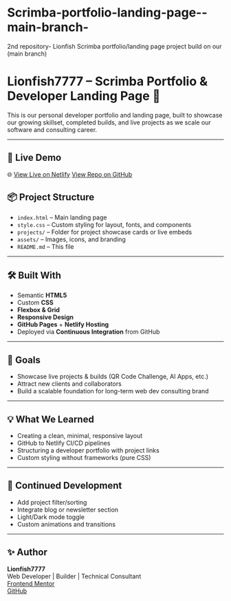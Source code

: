 # Scrimba-portfolio-landing-page--main-branch-
2nd repository- Lionfish Scrimba portfolio/landing page project build on our (main branch)

# Lionfish7777 – Scrimba Portfolio & Developer Landing Page 🚀


This is our personal developer portfolio and landing page, built to showcase our growing skillset, completed builds, and live projects as we scale our software and consulting career.

---

## 📸 Live Demo

🌐 [View Live on Netlify](http://127.0.0.1:5500/index.html) 
   [View Repo on GitHub](https://github.com/Lionfish7777/Scrimba-portfolio-landing-page--main-branch-)

## 📦 Project Structure

- `index.html` – Main landing page
- `style.css` – Custom styling for layout, fonts, and components
- `projects/` – Folder for project showcase cards or live embeds
- `assets/` – Images, icons, and branding
- `README.md` – This file

---

## 🛠️ Built With

- Semantic **HTML5**
- Custom **CSS**
- **Flexbox & Grid**
- **Responsive Design**
- **GitHub Pages** + **Netlify Hosting**
- Deployed via **Continuous Integration** from GitHub

---

## 🎯 Goals

- Showcase live projects & builds (QR Code Challenge, AI Apps, etc.)
- Attract new clients and collaborators
- Build a scalable foundation for long-term web dev consulting brand

---

## 💡 What We Learned

- Creating a clean, minimal, responsive layout
- GitHub to Netlify CI/CD pipelines
- Structuring a developer portfolio with project links
- Custom styling without frameworks (pure CSS)

---

## 🚧 Continued Development

- Add project filter/sorting
- Integrate blog or newsletter section
- Light/Dark mode toggle
- Custom animations and transitions

---

## ✨ Author

**Lionfish7777**  
Web Developer | Builder | Technical Consultant  
[Frontend Mentor](https://www.frontendmentor.io/profile/Lionfish7777)  
[GitHub](https://github.com/Lionfish7777)
